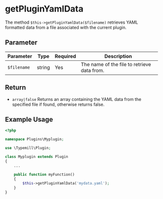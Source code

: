 #  getPluginYamlData

The method `$this->getPluginYamlData($filename)` retrieves YAML formatted data from a file associated with the current plugin.

## Parameter

| Parameter  | Type                | Required | Description                                                                                 |
|------------|---------------------|----------|---------------------------------------------------------------------------------------------|
| `$filename`| string              | Yes      | The name of the file to retrieve data from.                                               |

## Return 

* `array|false` Returns an array containing the YAML data from the specified file if found, otherwise returns false.

## Example Usage

```php
<?php

namespace Plugins\Myplugin;

use \Typemill\Plugin;

class Myplugin extends Plugin
{
    ...

    public function myFunction()
    {
        $this->getPluginYamlData('mydata.yaml');
    }
}
```

